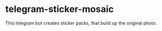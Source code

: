 # telegram-sticker-mosaic
This telegram bot creates sticker packs, that build up the original photo.
